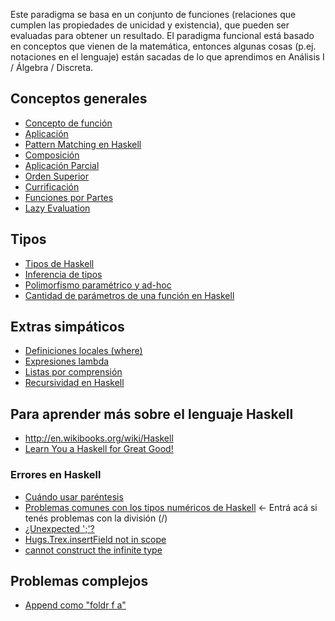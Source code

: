 Este paradigma se basa en un conjunto de funciones (relaciones que cumplen las propiedades de unicidad y existencia), que pueden ser evaluadas para obtener un resultado. El paradigma funcional está basado en conceptos que vienen de la matemática, entonces algunas cosas (p.ej. notaciones en el lenguaje) están sacadas de lo que aprendimos en Análisis I / Álgebra / Discreta.

Conceptos generales
-------------------

-   [Concepto de función](concepto-de-funcion.md)
-   [Aplicación](aplicacion.md)
-   [Pattern Matching en Haskell](pattern-matching-en-haskell.md)
-   [Composición](composicion.md)
-   [Aplicación Parcial](aplicacion-parcial.md)
-   [Orden Superior](orden-superior.md)
-   [Currificación](currificacion.md)
-   [Funciones por Partes](funciones-por-partes.md)
-   [Lazy Evaluation](estrategias-de-evaluacion-lazy-evaluation.md)

Tipos
-----

-   [Tipos de Haskell](tipos-de-haskell.md)
-   [Inferencia de tipos](inferencia-de-tipos.md)
-   [Polimorfismo paramétrico y ad-hoc](polimorfismo-parametrico-y-ad-hoc.md)
-   [Cantidad de parámetros de una función en Haskell](cantidad-de-parametros-de-una-funcion-en-haskell.md)

Extras simpáticos
-----------------

-   [Definiciones locales (where)](Definiciones_locales_(where) "wikilink")
-   [Expresiones lambda](expresiones-lambda.md)
-   [Listas por comprensión](listas-por-comprension.md)
-   [Recursividad en Haskell](recursividad-en-haskell.md)

Para aprender más sobre el lenguaje Haskell
-------------------------------------------

-   <http://en.wikibooks.org/wiki/Haskell>
-   [Learn You a Haskell for Great Good!](http://learnyouahaskell.com/)

### Errores en Haskell

-   [Cuándo usar paréntesis](cuando-usar-parentesis.md)
-   [Problemas comunes con los tipos numéricos de Haskell](problemas-comunes-con-los-tipos-numericos-de-haskell.md) &lt;- Entrá acá si tenés problemas con la división (/)
-   [¿Unexpected ';'?](-unexpected-----.md)
-   [Hugs.Trex.insertField not in scope](hugs-trex-insertfield-not-in-scope.md)
-   [cannot construct the infinite type](cannot-construct-the-infinite-type.md)

Problemas complejos
-------------------

-   [Append como "foldr f a"](Append_como_"foldr_f_a" "wikilink")

